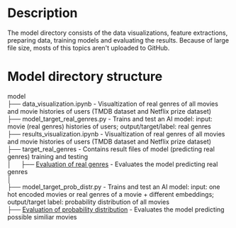 # Description
The model directory consists of the data visualizations, feature extractions, preparing data, training models and evaluating the results. Because of large file size, mosts of this topics aren't uploaded to GitHub.

# Model directory structure
model<br>
├── data_visualization.ipynb - Visualtization of real genres of all movies and movie histories of users (TMDB dataset and Netflix prize dataset)<br>
├── model_target_real_genres.py - Trains and test an AI model: input: movie (real genres) histories of users; output/target/label: real genres<br>
├── results_visualization.ipynb - Visualtization of real genres of all movies and movie histories of users (TMDB dataset and Netflix prize dataset)<br>
├── target_real_genres - Contains result files of model (predicting real genres) training and testing<br>
│ &emsp; ├── [Evaluation of real genres](results/target_real_genres/EVALUATION.md) - Evaluates the model predicting real genres<br>
│<br>
├── model_target_prob_distr.py - Trains and test an AI model: input: one hot encoded movies or real genres of a movie + different embeddings; output/target label: probability distribution of all movies<br>
├── [Evaluation of probability distribution](results/target_prob_distr/EVALUATION.md) - Evaluates the model predicting possible similiar movies
